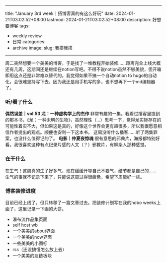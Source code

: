 

---
title: "January 3rd week｜搭博客真的有这么好玩"
date: 2024-01-21T03:02:52+08:00
lastmod: 2024-01-21T03:02:52+08:00
description: 好想要博客
tags:
- weekly review 
- 日常
categories:
- archive
image: 
slug: 我搭我搭
---

周二突然想要一个美美的博客，于是找了一堆教程开始装修……距离完全上线大概还有几周，这期间还是继续在notion写吧。不得不说notion虽然不够美貌，但开箱即用这点还是非常难以替代的。我觉得如果不搞一个自动notion to hugo的自动化，会很难坚持写下去，因为我还是用手机写的多，也不想再下一个md编辑器了。

### 听/看了什么
**偶然误差｜vol.53 龙：一种虚构学上的杰作**
非常有趣的一集。我看过播客里提到的那本书，《龙：一种未明的生物》，虽然理性（…）思考一下，觉得龙实际存在的可能性着实不大，但如果这是真的，好像这个世界会更有趣很多，所以我很愿意相信作者提出的观点。顺便也安利一下这本书。
这周没听什么播客……听了两集罪案，也没什么值得记的了。
**电影｜仲夏夜惊魂**
很有意思的邪典片，海报都特别好看。我很喜欢这种有点纪录片感的人文（？）邪教片，有柳条人那种感觉。
### 在干什么
在生气！这周真的生了好多气，现在缓缓开导自己不要气，结节都是自己的……
生气的事就不记录下来了，只能说这周过得很疲惫，希望下周能好一些。
### 博客装修进度
目前已经上线了，但只转移了一篇文章过去。把装修计划写在我的hobo weeks上面了，这里记录一下画的大饼。
* 瀑布流作品集页面
* self host wb
* 一个美美的about界面
* 一个美美的now界面
* 一些美美的小图标
* rss（还没搞懂怎么放上去）
* 一个美美的友链板块

